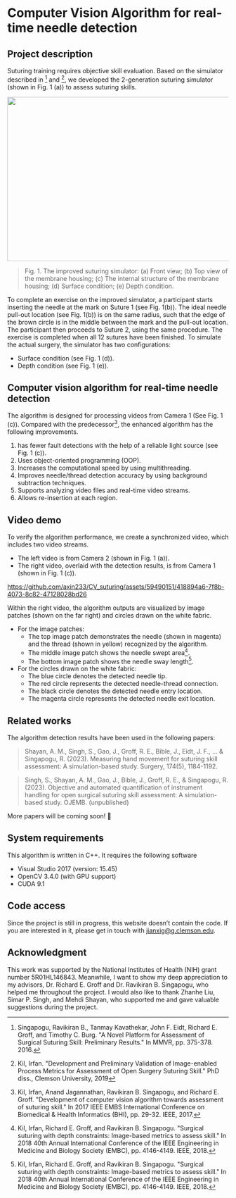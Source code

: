 # Computer Vision Algorithm for real-time needle detection
## Project description
Suturing training requires objective skill evaluation. Based on the simulator described in [^first_paper] and [^dissertation], we developed the 2-generation suturing simulator (shown in Fig. 1 (a)) to assess suturing skills. 

<!--
![images(modified)](https://user-images.githubusercontent.com/59490151/188658567-7e6c8b6e-1a1d-4193-a881-6af3391c2493.png)
-->

<!--
![simulator_v1](https://github.com/axin233/CV_suturing/assets/59490151/b7791806-e726-49d3-9a31-88ad06ca79e3)
-->

<p align="center">
  <img width="661" height="373" src="https://github.com/axin233/CV_suturing/assets/59490151/b7791806-e726-49d3-9a31-88ad06ca79e3">
</p>

> Fig. 1. The improved suturing simulator: (a) Front view; (b) Top view of the membrane housing; (c) The internal structure of the membrane housing; (d) Surface condition; (e) Depth condition.

To complete an exercise on the improved simulator, a participant starts inserting the needle at the mark on Suture 1 (see Fig. 1(b)). The ideal needle pull-out location (see Fig. 1(b)) is on the same radius, such that the edge of the brown circle is in the middle between the mark and the pull-out location. The participant then proceeds to Suture 2, using the same procedure. The exercise is completed when all 12 sutures have been finished. To simulate the actual surgery, the simulator has two configurations: 
- Surface condition (see Fig. 1 (d)).
- Depth condition (see Fig. 1 (e)).

## Computer vision algorithm for real-time needle detection
The algorithm is designed for processing videos from Camera 1 (See Fig. 1 (c)). Compared with the predecessor[^2017paper], the enhanced algorithm has the following improvements.
1. has fewer fault detections with the help of a reliable light source (see Fig. 1 (c)).
2. Uses object-oriented programming (OOP).
3. Increases the computational speed by using multithreading.
4. Improves needle/thread detection accuracy by using background subtraction techniques.
5. Supports analyzing video files and real-time video streams.
6. Allows re-insertion at each region.

[^first_paper]:
    Singapogu, Ravikiran B., Tanmay Kavathekar, John F. Eidt, Richard E. Groff, and Timothy C. Burg. "A Novel Platform for Assessment of Surgical Suturing Skill: Preliminary Results." In MMVR, pp. 375-378. 2016.

[^dissertation]:
    Kil, Irfan. "Development and Preliminary Validation of Image-enabled Process Metrics for Assessment of Open Surgery Suturing Skill." PhD diss., Clemson University, 2019

[^2017paper]:
    Kil, Irfan, Anand Jagannathan, Ravikiran B. Singapogu, and Richard E. Groff. "Development of computer vision algorithm towards assessment of suturing skill." In 2017 IEEE EMBS International Conference on Biomedical & Health Informatics (BHI), pp. 29-32. IEEE, 2017.

## Video demo
To verify the algorithm performance, we create a synchronized video, which includes two video streams.
- The left video is from Camera 2 (shown in Fig. 1 (a)).
- The right video, overlaid with the detection results, is from Camera 1 (shown in Fig. 1 (c)).

https://github.com/axin233/CV_suturing/assets/59490151/418894a6-7f8b-4073-8c82-47128028bd26

Within the right video, the algorithm outputs are visualized by image patches (shown on the far right) and circles drawn on the white fabric. 
- For the image patches:
  - The top image patch demonstrates the needle (shown in magenta) and the thread (shown in yellow) recognized by the algorithm. 
  - The middle image patch shows the needle swept area[^2018paper].
  - The bottom image patch shows the needle sway length[^2018paper].
- For the circles drawn on the white fabric:
  - The blue circle denotes the detected needle tip.
  - The red circle represents the detected needle-thread connection.
  - The black circle denotes the detected needle entry location.
  - The magenta circle represents the detected needle exit location.

[^2018paper]:
    Kil, Irfan, Richard E. Groff, and Ravikiran B. Singapogu. "Surgical suturing with depth constraints: Image-based metrics to assess skill." In 2018 40th Annual International Conference of the IEEE Engineering in Medicine and Biology Society (EMBC), pp. 4146-4149. IEEE, 2018.

## Related works
The algorithm detection results have been used in the following papers:
> Shayan, A. M., Singh, S., Gao, J., Groff, R. E., Bible, J., Eidt, J. F., ... & Singapogu, R. (2023). Measuring hand movement for suturing skill assessment: A simulation-based study. Surgery, 174(5), 1184-1192.

> Singh, S., Shayan, A. M., Gao, J., Bible, J., Groff, R. E., & Singapogu, R. (2023). Objective and automated quantification of instrument handling for open surgical suturing skill assessment: A simulation-based study. OJEMB. (unpublished)

More papers will be coming soon! :hugs:

## System requirements
This algorithm is written in C++. It requires the following software
- Visual Studio 2017 (version: 15.45)
- OpenCV 3.4.0 (with GPU support)
- CUDA 9.1

## Code access
Since the project is still in progress, this website doesn’t contain the code. If you are interested in it, please get in touch with jianxig@g.clemson.edu.

## Acknowledgment
This work was supported by the National Institutes of Health (NIH) grant number 5R01HL146843. Meanwhile, I want to show my deep appreciation to my advisors, Dr. Richard E. Groff and Dr. Ravikiran B. Singapogu, who helped me throughout the project. I would also like to thank Zhanhe Liu, Simar P. Singh, and Mehdi Shayan, who supported me and gave valuable suggestions during the project.

